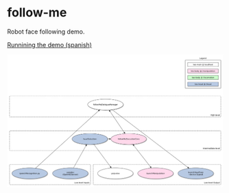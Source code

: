 # follow-me

Robot face following demo.

[Runnining the demo (spanish)](http://robots.uc3m.es/index.php/Procedimiento_Demos)

![follow-me app program and connection diagram](doc/fig/follow-me-app.png)

